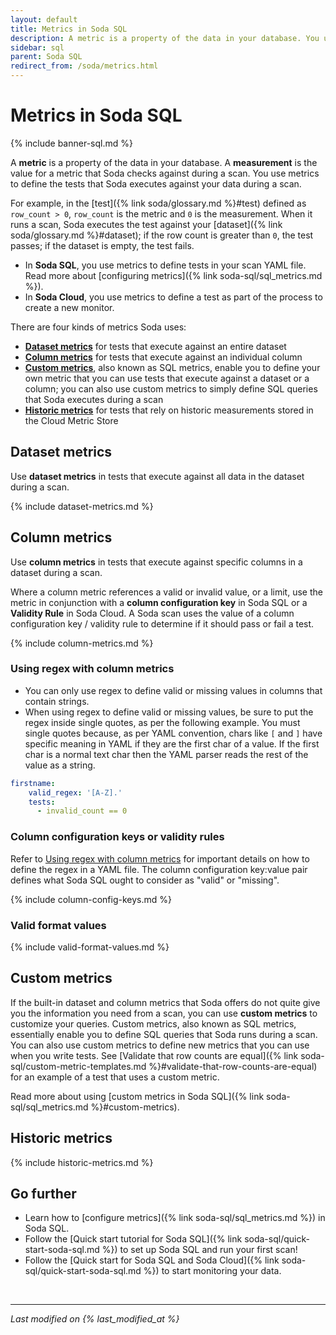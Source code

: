 ```yaml
---
layout: default
title: Metrics in Soda SQL
description: A metric is a property of the data in your database. You use metrics to define the tests that Soda executes against your data during a scan.
sidebar: sql
parent: Soda SQL
redirect_from: /soda/metrics.html
---
```


# Metrics in Soda SQL

{% include banner-sql.md %}

A **metric** is a property of the data in your database. A **measurement** is the value for a metric that Soda checks against during a scan. You use metrics to define the tests that Soda executes against your data during a scan. 

For example, in the [test]({% link soda/glossary.md %}#test) defined as `row_count > 0`, `row_count` is the metric and `0` is the measurement. When it runs a scan, Soda executes the test against your [dataset]({% link soda/glossary.md %}#dataset); if the row count is greater than `0`, the test passes; if the dataset is empty, the test fails.

* In **Soda SQL**, you use metrics to define tests in your scan YAML file. Read more about [configuring metrics]({% link soda-sql/sql_metrics.md %}). 
* In **Soda Cloud**, you use metrics to define a test as part of the process to create a new monitor. 

There are four kinds of metrics Soda uses:

* **[Dataset metrics](#dataset-metrics)** for tests that execute against an entire dataset
* **[Column metrics](#column-metrics)** for tests that execute against an individual column
* **[Custom metrics](#custom-metrics)**, also known as SQL metrics, enable you to define your own metric that you can use tests that execute against a dataset or a column; you can also use custom metrics to simply define SQL queries that Soda executes during a scan
* **[Historic metrics](#historic-metrics)** for tests that rely on historic measurements stored in the Cloud Metric Store

## Dataset metrics

Use **dataset metrics** in tests that execute against all data in the dataset during a scan. 

{% include dataset-metrics.md %}

## Column metrics

Use **column metrics** in tests that execute against specific columns in a dataset during a scan.

Where a column metric references a valid or invalid value, or a limit, use the metric in conjunction with a **column configuration key** in Soda SQL or a **Validity Rule** in Soda Cloud. A Soda scan uses the value of a column configuration key / validity rule to determine if it should pass or fail a test.

{% include column-metrics.md %}

### Using regex with column metrics

* You can only use regex to define valid or missing values in columns that contain strings.
* When using regex to define valid or missing values, be sure to put the regex inside single quotes, as per the following example. You must single quotes because, as per YAML convention, chars like `[` and `]` have specific meaning in YAML if they are the first char of a value. If the first char is a normal text char then the YAML parser reads the rest of the value as a string.
```yaml
firstname:
    valid_regex: '[A-Z].'
    tests:
      - invalid_count == 0
```

### Column configuration keys or validity rules

Refer to [Using regex with column metrics](#using-regex-with-column-metrics) for important details on how to define the regex in a YAML file. The column configuration key:value pair defines what Soda SQL ought to consider as "valid" or "missing".

{% include column-config-keys.md %}

### Valid format values

{% include valid-format-values.md %}

## Custom metrics

If the built-in dataset and column metrics that Soda offers do not quite give you the information you need from a scan, you can use **custom metrics** to customize your queries. Custom metrics, also known as SQL metrics, essentially enable you to define SQL queries that Soda runs during a scan. You can also use custom metrics to define new metrics that you can use when you write tests. See [Validate that row counts are equal]({% link soda-sql/custom-metric-templates.md %}#validate-that-row-counts-are-equal) for an example of a test that uses a custom metric.

Read more about using [custom metrics in Soda SQL]({% link soda-sql/sql_metrics.md %}#custom-metrics).

## Historic metrics

{% include historic-metrics.md %}



## Go further

* Learn how to [configure metrics]({% link soda-sql/sql_metrics.md %}) in Soda SQL.
* Follow the [Quick start tutorial for Soda SQL]({% link soda-sql/quick-start-soda-sql.md %}) to set up Soda SQL and run your first scan!
* Follow the [Quick start for Soda SQL and Soda Cloud]({% link soda-sql/quick-start-soda-sql.md %}) to start monitoring your data.

<br />

---
*Last modified on {% last_modified_at %}*